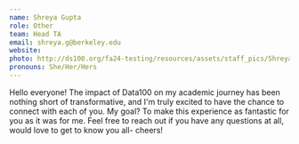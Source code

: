 ```yaml
---
name: Shreya Gupta
role: Other
team: Head TA
email: shreya.g@berkeley.edu
website: 
photo: http://ds100.org/fa24-testing/resources/assets/staff_pics/Shreya_Gupta.jpg
pronouns: She/Her/Hers
---
```

Hello everyone! The impact of Data100 on my academic journey has been nothing short of transformative, and I'm truly excited to have the chance to connect with each of you. My goal? To make this experience as fantastic for you as it was for me. Feel free to reach out if you have any questions at all, would love to get to know you all- cheers!